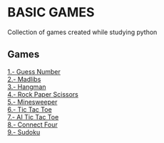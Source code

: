 # BASIC GAMES
Collection of games created while studying python

## Games
[1.- Guess Number](games/guess_number.py) <br>
[2.- Madlibs]() <br>
[3.- Hangman]() <br>
[4.- Rock Paper Scissors]() <br>
[5.- Minesweeper]() <br>
[6.- Tic Tac Toe]() <br>
[7.- AI Tic Tac Toe]() <br>
[8.- Connect Four]() <br>
[9.- Sudoku]() <br>

